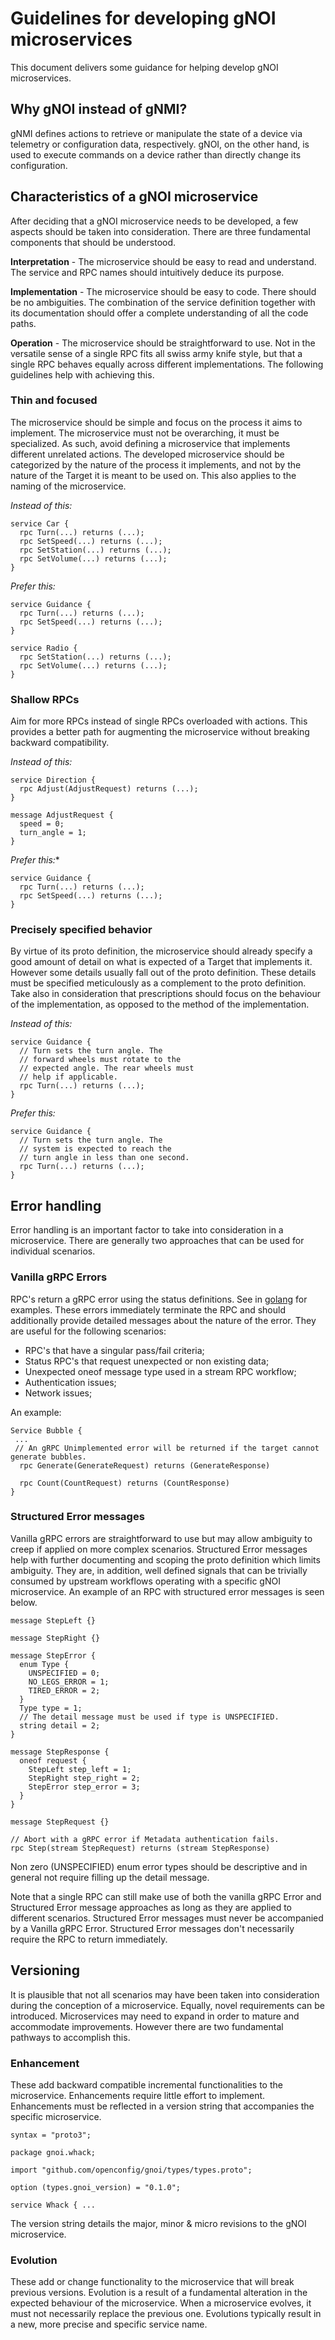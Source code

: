 # Guidelines for developing gNOI microservices

This document delivers some guidance for helping develop gNOI microservices.

## Why gNOI instead of gNMI?

gNMI defines actions to retrieve or manipulate the state of a device via
telemetry or configuration data, respectively. gNOI, on the other hand, is used
to execute commands on a device rather than directly change its configuration.

## Characteristics of a gNOI microservice

After deciding that a gNOI microservice needs to be developed, a few aspects
should be taken into consideration. There are three fundamental components that
should be understood.

**Interpretation** - The microservice should be easy to read and understand. The
service and RPC names should intuitively deduce its purpose.

**Implementation** - The microservice should be easy to code. There should be no
ambiguities. The combination of the service definition together with its
documentation should offer a complete understanding of all the code paths.

**Operation** - The microservice should be straightforward to use. Not in the
versatile sense of a single RPC fits all swiss army knife style, but that a
single RPC behaves equally across different implementations. The following
guidelines help with achieving this.

### Thin and focused

The microservice should be simple and focus on the process it aims to implement.
The microservice must not be overarching, it must be specialized. As such, avoid
defining a microservice that implements different unrelated actions. The
developed microservice should be categorized by the nature of the process it
implements, and not by the nature of the Target it is meant to be used on. This
also applies to the naming of the microservice.

*Instead of this:*

```
service Car {
  rpc Turn(...) returns (...);
  rpc SetSpeed(...) returns (...);
  rpc SetStation(...) returns (...);
  rpc SetVolume(...) returns (...);
}
```

*Prefer this:*

```
service Guidance {
  rpc Turn(...) returns (...);
  rpc SetSpeed(...) returns (...);
}

service Radio {
  rpc SetStation(...) returns (...);
  rpc SetVolume(...) returns (...);
}
```

### Shallow RPCs

Aim for more RPCs instead of single RPCs overloaded with actions. This provides
a better path for augmenting the microservice without breaking backward
compatibility.

*Instead of this:*

```
service Direction {
  rpc Adjust(AdjustRequest) returns (...);
}

message AdjustRequest {
  speed = 0;
  turn_angle = 1;
}
```

*Prefer this:**

```
service Guidance {
  rpc Turn(...) returns (...);
  rpc SetSpeed(...) returns (...);
}
```

### Precisely specified behavior

By virtue of its proto definition, the microservice should already specify a
good amount of detail on what is expected of a Target that implements it.
However some details usually fall out of the proto definition. These details
must be specified meticulously as a complement to the proto definition. Take
also in consideration that prescriptions should focus on the behaviour of the
implementation, as opposed to the method of the implementation.

*Instead of this:*

```
service Guidance {
  // Turn sets the turn angle. The
  // forward wheels must rotate to the
  // expected angle. The rear wheels must
  // help if applicable.
  rpc Turn(...) returns (...);
}
```

*Prefer this:*

```
service Guidance {
  // Turn sets the turn angle. The
  // system is expected to reach the
  // turn angle in less than one second.
  rpc Turn(...) returns (...);
}
```

## Error handling

Error handling is an important factor to take into consideration in a
microservice. There are generally two approaches that can be used for individual
scenarios.

### Vanilla gRPC Errors

RPC's return a gRPC error using the status definitions. See in
[golang](http://google.golang.org/genproto/googleapis/rpc/status) for examples.
These errors immediately terminate the RPC and should additionally provide
detailed messages about the nature of the error. They are useful for the
following scenarios:

*   RPC's that have a singular pass/fail criteria;
*   Status RPC's that request unexpected or non existing data;
*   Unexpected oneof message type used in a stream RPC workflow;
*   Authentication issues;
*   Network issues;

An example:

```
Service Bubble {
 ...
 // An gRPC Unimplemented error will be returned if the target cannot generate bubbles.
  rpc Generate(GenerateRequest) returns (GenerateResponse)

  rpc Count(CountRequest) returns (CountResponse)
}
```

### Structured Error messages

Vanilla gRPC errors are straightforward to use but may allow ambiguity to creep
if applied on more complex scenarios. Structured Error messages help with
further documenting and scoping the proto definition which limits ambiguity.
They are, in addition, well defined signals that can be trivially consumed by
upstream workflows operating with a specific gNOI microservice. An example of an
RPC with structured error messages is seen below.

```
message StepLeft {}

message StepRight {}

message StepError {
  enum Type {
    UNSPECIFIED = 0;
    NO_LEGS_ERROR = 1;
    TIRED_ERROR = 2;
  }
  Type type = 1;
  // The detail message must be used if type is UNSPECIFIED.
  string detail = 2;
}

message StepResponse {
  oneof request {
    StepLeft step_left = 1;
    StepRight step_right = 2;
    StepError step_error = 3;
  }
}

message StepRequest {}

// Abort with a gRPC error if Metadata authentication fails.
rpc Step(stream StepRequest) returns (stream StepResponse)
```

Non zero (UNSPECIFIED) enum error types should be descriptive and in general not
require filling up the detail message.

Note that a single RPC can still make use of both the vanilla gRPC Error and
Structured Error message approaches as long as they are applied to different
scenarios. Structured Error messages must never be accompanied by a Vanilla gRPC
Error. Structured Error messages don't necessarily require the RPC to return
immediately.

## Versioning

It is plausible that not all scenarios may have been taken into consideration
during the conception of a microservice. Equally, novel requirements can be
introduced. Microservices may need to expand in order to mature and accommodate
improvements. However there are two fundamental pathways to accomplish this.

### Enhancement

These add backward compatible incremental functionalities to the microservice.
Enhancements require little effort to implement. Enhancements must be reflected
in a version string that accompanies the specific microservice.

```
syntax = "proto3";

package gnoi.whack;

import "github.com/openconfig/gnoi/types/types.proto";

option (types.gnoi_version) = "0.1.0";

service Whack { ...
```

The version string details the major, minor & micro revisions to the gNOI
microservice.

### Evolution

These add or change functionality to the microservice that will break previous
versions. Evolution is a result of a fundamental alteration in the expected
behaviour of the microservice. When a microservice evolves, it must not
necessarily replace the previous one. Evolutions typically result in a new, more
precise and specific service name.
